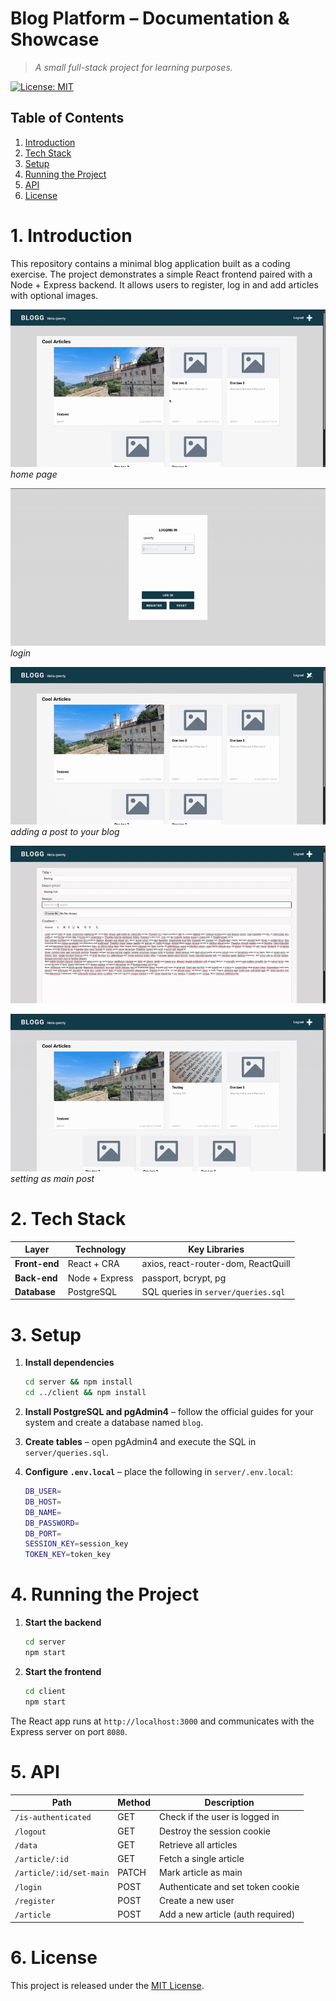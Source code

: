 # Blog Platform – Documentation & Showcase

> *A small full-stack project for learning purposes.*

[![License: MIT](https://img.shields.io/badge/License-MIT-yellow.svg)](LICENSE)

## Table of Contents

1. [Introduction](#1-introduction)
2. [Tech Stack](#2-tech-stack)
3. [Setup](#3-setup)
4. [Running the Project](#4-running-the-project)
5. [API](#5-api)
6. [License](#6-license)

# 1. Introduction

This repository contains a minimal blog application built as a coding exercise. The project demonstrates a simple React frontend paired with a Node + Express backend. It allows users to register, log in and add articles with optional images.

![mainpage.gif](./gifs/mainpage.gif)
*home page*

![login](./gifs/login.gif)
*login*

![addpost](./gifs/addpost1.gif)
*adding a post to your blog*

![addpost](./gifs/addpost2.gif)

![setasmain](./gifs/main.gif)
*setting as main post*

# 2. Tech Stack

| Layer         | Technology        | Key Libraries                     |
| ------------- | ----------------- | --------------------------------- |
| **Front-end** | React + CRA       | axios, react-router-dom, ReactQuill |
| **Back-end**  | Node + Express    | passport, bcrypt, pg              |
| **Database**  | PostgreSQL        | SQL queries in `server/queries.sql` |

# 3. Setup

1. **Install dependencies**

   ```bash
   cd server && npm install
   cd ../client && npm install
   ```

2. **Install PostgreSQL and pgAdmin4** – follow the official guides for your system and create a database named `blog`.

3. **Create tables** – open pgAdmin4 and execute the SQL in `server/queries.sql`.

4. **Configure `.env.local`** – place the following in `server/.env.local`:

   ```bash
   DB_USER=
   DB_HOST=
   DB_NAME=
   DB_PASSWORD=
   DB_PORT=
   SESSION_KEY=session_key
   TOKEN_KEY=token_key
   ```

# 4. Running the Project

1. **Start the backend**

   ```bash
   cd server
   npm start
   ```

2. **Start the frontend**

   ```bash
   cd client
   npm start
   ```

The React app runs at `http://localhost:3000` and communicates with the Express server on port `8080`.

# 5. API

| Path | Method | Description |
| ---- | ------ | ----------- |
| `/is-authenticated` | GET | Check if the user is logged in |
| `/logout` | GET | Destroy the session cookie |
| `/data` | GET | Retrieve all articles |
| `/article/:id` | GET | Fetch a single article |
| `/article/:id/set-main` | PATCH | Mark article as main |
| `/login` | POST | Authenticate and set token cookie |
| `/register` | POST | Create a new user |
| `/article` | POST | Add a new article (auth required) |

# 6. License

This project is released under the [MIT License](LICENSE).